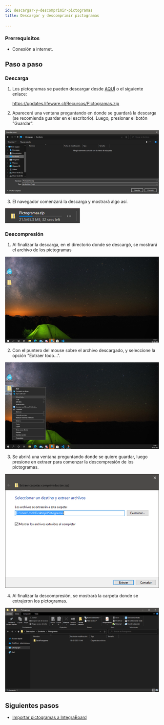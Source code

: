 ```yaml
---
id: descargar-y-descomprimir-pictogramas
title: Descargar y descomprimir pictogramas

---
```


### Prerrequisitos

- Conexión a internet.

## Paso a paso

### Descarga

1. Los pictogramas se pueden descargar desde [AQUÍ](https://updates.lifeware.cl/Recursos/Pictogramas.zip) o el siguiente enlace:

    <https://updates.lifeware.cl/Recursos/Pictogramas.zip>

2. Aparecerá una ventana preguntando en donde se guardará la descarga (se recomienda guardar en el escritorio). Luego, presionar el botón "Guardar".

<div style={{textAlign: 'center'}}>

![Screenshot](./img/descarga-descompresion-pictogramas/1.png)

</div>

3. El navegador comenzará la descarga y mostrará algo así.

<div style={{textAlign: 'center'}}>

![Screenshot](./img/descarga-descompresion-pictogramas/2.png)

</div>

### Descompresión

1. Al finalizar la descarga, en el directorio donde se descargó, se mostrará el archivo de los pictogramas

<div style={{textAlign: 'center'}}>

![Screenshot](./img/descarga-descompresion-pictogramas/3.png)

</div>

2. Con el puntero del mouse sobre el archivo descargado, y seleccione la opción "Extraer todo...".

<div style={{textAlign: 'center'}}>

![Screenshot](./img/descarga-descompresion-pictogramas/4.png)

</div>

3. Se abrirá una ventana preguntando donde se quiere guardar, luego presione en extraer para comenzar la descompresión de los pictogramas.

<div style={{textAlign: 'center'}}>

![Screenshot](./img/descarga-descompresion-pictogramas/5.png)

</div>

4. Al finalizar la descompresión, se mostrará la carpeta donde se extrajeron los pictogramas.

<div style={{textAlign: 'center'}}>

![Screenshot](./img/descarga-descompresion-pictogramas/6.png)

</div>

## Siguientes pasos

- [Importar pictogramas a IntegraBoard](./importar-pictogramas-a-integraboard.md)